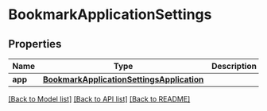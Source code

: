 # BookmarkApplicationSettings

## Properties
Name | Type | Description | Notes
------------ | ------------- | ------------- | -------------
**app** | [**BookmarkApplicationSettingsApplication**](BookmarkApplicationSettingsApplication.md) |  | [optional] 

[[Back to Model list]](../README.md#documentation-for-models) [[Back to API list]](../README.md#documentation-for-api-endpoints) [[Back to README]](../README.md)

